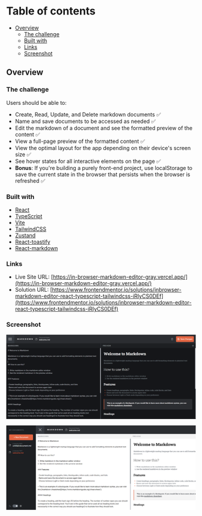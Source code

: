 # Table of contents

- [Overview](#overview)
  - [The challenge](#the-challenge)
  - [Built with](#built-with)
  - [Links](#links)
  - [Screenshot](#screenshot)

## Overview

### The challenge

Users should be able to:

- Create, Read, Update, and Delete markdown documents ✅
- Name and save documents to be accessed as needed ✅
- Edit the markdown of a document and see the formatted preview of the content ✅
- View a full-page preview of the formatted content ✅
- View the optimal layout for the app depending on their device's screen size ✅
- See hover states for all interactive elements on the page ✅
- **Bonus**: If you're building a purely front-end project, use localStorage to save the current state in the browser that persists when the browser is refreshed ✅

### Built with

- [React](https://reactjs.org/)
- [TypeScript](https://www.typescriptlang.org/)
- [Vite](https://vitejs.dev/)
- [TailwindCSS](https://tailwindcss.com/)
- [Zustand](https://github.com/pmndrs/zustand)
- [React-toastify](https://fkhadra.github.io/react-toastify/)
- [React-markdown](https://github.com/remarkjs/react-markdown)


### Links

- Live Site URL: [https://in-browser-markdown-editor-gray.vercel.app/](https://in-browser-markdown-editor-gray.vercel.app/)
- Solution URL: [https://www.frontendmentor.io/solutions/inbrowser-markdown-editor-react-typescript-tailwindcss-iRIyCS0DEf](https://www.frontendmentor.io/solutions/inbrowser-markdown-editor-react-typescript-tailwindcss-iRIyCS0DEf)

### Screenshot

![home-desktop](./screenshots/home.png)

![sidebar-desktop](./screenshots/sidebar.png)
